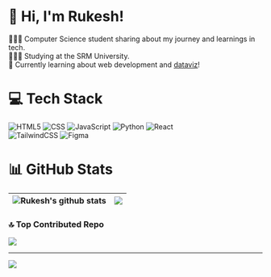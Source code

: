 # 👋 Hi, I'm Rukesh!
👩🏻‍💻 Computer Science student sharing about my journey and learnings in tech.<br/>
👩🏻‍🎓 Studying at the SRM University.<br/>
💭 Currently learning about web development and [dataviz](https://pudding.cool/2018/08/pockets/)!<br/>

# 💻 Tech Stack
![HTML5](https://img.shields.io/badge/html5-%23E34F26.svg?style=for-the-badge&logo=html5&logoColor=white)
![CSS](https://img.shields.io/badge/css-%231572B6.svg?style=for-the-badge&logo=css3&logoColor=white)
![JavaScript](https://img.shields.io/badge/javascript-%23323330.svg?style=for-the-badge&logo=javascript&logoColor=%23F7DF1E)
![Python](https://img.shields.io/badge/python-3670A0?style=for-the-badge&logo=python&logoColor=ffdd54)
![React](https://img.shields.io/badge/react-%2320232a.svg?style=for-the-badge&logo=react&logoColor=%2361DAFB)<br/>
![TailwindCSS](https://img.shields.io/badge/tailwindcss-%2338B2AC.svg?style=for-the-badge&logo=tailwind-css&logoColor=white)
![Figma](https://img.shields.io/badge/figma-%23F24E1E.svg?style=for-the-badge&logo=figma&logoColor=white)

# 📊 GitHub Stats
| <img align="center" src="https://github-readme-stats.vercel.app/api?username=Rukesh-m&show_icons=true&include_all_commits=true&theme=radical&hide_border=true" alt="Rukesh's github stats" />| <img align="center" src="https://github-readme-stats.vercel.app/api/top-langs/?username=Rukesh-m&layout=compact&theme=radical&hide_border=true" /> |
| ------------- | ------------- |


### 🔝 Top Contributed Repo
![](https://github-contributor-stats.vercel.app/api?username=Rukesh-m&limit=5&theme=dark&combine_all_yearly_contributions=true)

---
[![](https://visitcount.itsvg.in/api?id=Rukesh-m&icon=0&color=0)](https://visitcount.itsvg.in)

<!-- Proudly created with GPRM ( https://gprm.itsvg.in ) -->
